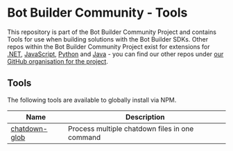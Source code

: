 # Bot Builder Community - Tools

This repository is part of the Bot Builder Community Project and contains Tools for use when building solutions with the Bot Builder SDKs. Other repos within the Bot Builder Community Project exist for extensions for [.NET](https://github.com/BotBuilderCommunity/botbuilder-community-tools), [JavaScript](https://github.com/BotBuilderCommunity/botbuilder-community-js), [Python](https://github.com/BotBuilderCommunity/botbuilder-community-python) and [Java](https://github.com/BotBuilderCommunity/botbuilder-community-java) - you can find our other repos under [our GitHub organisation for the project](https://github.com/BotBuilderCommunity/).  

## Tools

The following tools are available to globally install via NPM.

| Name | Description |
| ---- | ----------- |
| [chatdown-glob](packages/chatdown-glob/README.md) | Process multiple chatdown files in one command |
